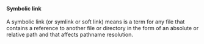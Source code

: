 #### Symbolic link

A symbolic link (or symlink or soft link) means is a term for any file that contains a reference to another file or directory in the form of an absolute or relative path and that affects pathname resolution. 
